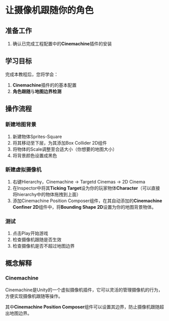 # 让摄像机跟随你的角色

## 准备工作

1. 确认已完成工程配置中的**Cinemachine**插件的安装

## 学习目标

完成本教程后，您将学会：

1. **Cinemachine**插件的的基本配置
2. **角色跟随**与**地图边界检测**

## 操作流程

### 新建地图背景

1. 新建物体Sprites-Square
2. 将其移动至下层，为其添加Box Collider 2D组件
3. 将物体的Scale调整至合适大小（你想要的地图大小）
4. 将背景颜色设置成黑色

### 新建虚拟摄像机

1. 右键Hierarchy，Cinemachine $\rightarrow$ Targetd Cinemas $\rightarrow$ 2D Cinema
2. 在Inspector中将其**Ticking Target**设为你的玩家物体**Character**（可以直接将hierarchy中的物体拖拽到上面）
3. 添加Cinemachine Position Composer组件，在其自动添加的**Cinemachine Confiner 2D**组件中，将**Bounding Shape 2D**设置为你的地图背景物体。

### 测试

1. 点击Play开始游戏
2. 检查摄像机跟随是否生效
3. 检查摄像机是否不超过地图边界

## 概念解释

### Cinemachine

Cinemachine是Unity的一个虚拟摄像机插件，它可以灵活的管理摄像机的行为，方便实现摄像机跟随等操作。

其中**Cinemachine Position Composer**组件可以设置其边界，防止摄像机跟随超出地图边界。
